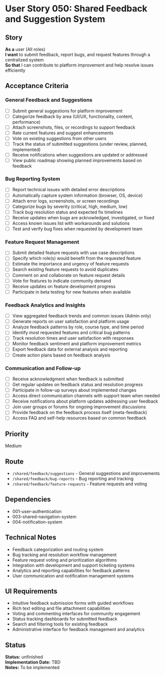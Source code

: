 # User Story 050: Shared Feedback and Suggestion System

## Story
**As a** user (All roles)  
**I want** to submit feedback, report bugs, and request features through a centralized system  
**So that** I can contribute to platform improvement and help resolve issues efficiently

## Acceptance Criteria

### General Feedback and Suggestions
- [ ] Submit general suggestions for platform improvement
- [ ] Categorize feedback by area (UI/UX, functionality, content, performance)
- [ ] Attach screenshots, files, or recordings to support feedback
- [ ] Rate current features and suggest enhancements
- [ ] Vote on existing suggestions from other users
- [ ] Track the status of submitted suggestions (under review, planned, implemented)
- [ ] Receive notifications when suggestions are updated or addressed
- [ ] View public roadmap showing planned improvements based on feedback

### Bug Reporting System
- [ ] Report technical issues with detailed error descriptions
- [ ] Automatically capture system information (browser, OS, device)
- [ ] Attach error logs, screenshots, or screen recordings
- [ ] Categorize bugs by severity (critical, high, medium, low)
- [ ] Track bug resolution status and expected fix timelines
- [ ] Receive updates when bugs are acknowledged, investigated, or fixed
- [ ] Access known issues list with workarounds and solutions
- [ ] Test and verify bug fixes when requested by development team

### Feature Request Management
- [ ] Submit detailed feature requests with use case descriptions
- [ ] Specify which role(s) would benefit from the requested feature
- [ ] Estimate the importance and urgency of feature requests
- [ ] Search existing feature requests to avoid duplicates
- [ ] Comment on and collaborate on feature request details
- [ ] Vote for features to indicate community demand
- [ ] Receive updates on feature development progress
- [ ] Participate in beta testing for new features when available

### Feedback Analytics and Insights
- [ ] View aggregated feedback trends and common issues (Admin only)
- [ ] Generate reports on user satisfaction and platform usage
- [ ] Analyze feedback patterns by role, course type, and time period
- [ ] Identify most requested features and critical bug patterns
- [ ] Track resolution times and user satisfaction with responses
- [ ] Monitor feedback sentiment and platform improvement metrics
- [ ] Export feedback data for external analysis and reporting
- [ ] Create action plans based on feedback analysis

### Communication and Follow-up
- [ ] Receive acknowledgment when feedback is submitted
- [ ] Get regular updates on feedback status and resolution progress
- [ ] Participate in follow-up surveys about implemented changes
- [ ] Access direct communication channels with support team when needed
- [ ] Receive notifications about platform updates addressing user feedback
- [ ] Join user groups or forums for ongoing improvement discussions
- [ ] Provide feedback on the feedback process itself (meta-feedback)
- [ ] Access FAQ and self-help resources based on common feedback

## Priority
Medium

## Route
- `/shared/feedback/suggestions` - General suggestions and improvements
- `/shared/feedback/bug-reports` - Bug reporting and tracking
- `/shared/feedback/feature-requests` - Feature requests and voting

## Dependencies
- 001-user-authentication
- 003-shared-navigation-system
- 004-notification-system

## Technical Notes
- Feedback categorization and routing system
- Bug tracking and resolution workflow management
- Feature request voting and prioritization algorithms
- Integration with development and support ticketing systems
- Analytics and reporting capabilities for feedback patterns
- User communication and notification management systems

## UI Requirements
- Intuitive feedback submission forms with guided workflows
- Rich text editing and file attachment capabilities
- Voting and commenting interfaces for community engagement
- Status tracking dashboards for submitted feedback
- Search and filtering tools for existing feedback
- Administrative interface for feedback management and analytics
## Status
**Status:** unfinished  
**Implementation Date:** TBD  
**Notes:** To be implemented
